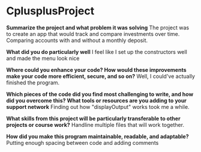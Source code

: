 # CplusplusProject
**Summarize the project and what problem it was solving**
The project was to create an app that would track and compare investments over time. Comparing accounts with and without a monthly deposit. 

**What did you do particularly well**
I feel like I set up the constructors well and made the menu look nice

**Where could you enhance your code? How would these improvements make your code more efficient, secure, and so on?**
 Well, I could've actually finished the program. 

 **Which pieces of the code did you find most challenging to write, and how did you overcome this? What tools or resources are you adding to your support network**
 Finding out how "displayOutput" works took me a while. 

 **What skills from this project will be particularly transferable to other projects or course work?**
 Handline multiple files that will work together.

 **How did you make this program maintainable, readable, and adaptable?**
 Putting enough spacing between code and adding comments 
